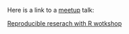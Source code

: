 Here is a link to a [meetup](http://www.meetup.com/Big-Data-Israel/events/210911512/) talk:

[Reproducible reserach with R wotkshop](http://shlomyli.github.io/ReproducibleResearchWorkshop/reproducible_research_with_R.html)
